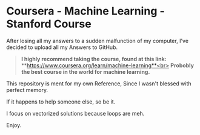 # Coursera - Machine Learning - Stanford Course

After losing all my answers to a sudden malfunction of my computer,
I've decided to upload all my Answers to GitHub.

>**I highly recommend taking the course, found at this link:**<br>
>**https://www.coursera.org/learn/machine-learning**<br>
>**Probobly the best course in the world for machine learning.**

This repository is ment for my own Reference,
Since I wasn't blessed with perfect memory.

If it happens to help someone else, so be it.

I focus on vectorized solutions because loops are meh.

Enjoy.
